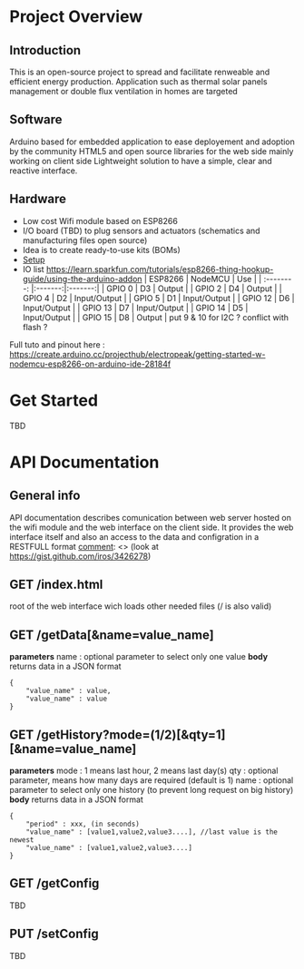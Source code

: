 [comment]: <> (use https://dillinger.io/ to edit)
# Project Overview
## Introduction
This is an open-source project to spread and facilitate renweable and efficient energy production.
Application such as thermal solar panels management or double flux ventilation in homes are targeted
## Software
Arduino based for embedded application to ease deployement and adoption by the community
HTML5 and open source libraries for the web side mainly working on client side
Lightweight solution to have a simple, clear and reactive interface.
## Hardware
* Low cost Wifi module based on ESP8266
* I/O board (TBD) to plug sensors and actuators (schematics and manufacturing files open source)
* Idea is to create ready-to-use kits (BOMs)
* [Setup](#setup)
* IO list 
https://learn.sparkfun.com/tutorials/esp8266-thing-hookup-guide/using-the-arduino-addon
| ESP8266    | NodeMCU | Use     |
| :--------: |:-------:|:-------:|
| GPIO 0     |    D3   | Output  |
| GPIO 2     |    D4   | Output  |
| GPIO 4     |    D2   | Input/Output |
| GPIO 5     |    D1   | Input/Output |
| GPIO 12    |    D6   | Input/Output |
| GPIO 13    |    D7   | Input/Output |
| GPIO 14    |    D5   | Input/Output |
| GPIO 15    |    D8   | Output  |
put 9 & 10 for I2C ? conflict with flash ?

Full tuto and pinout here : https://create.arduino.cc/projecthub/electropeak/getting-started-w-nodemcu-esp8266-on-arduino-ide-28184f


# Get Started
TBD
# API Documentation
## General info
API documentation describes comunication between web server hosted on the wifi module and the web interface on the client side. It provides the web interface itself and also an access to the data and configration in a RESTFULL format
[comment]: <> (look at https://gist.github.com/iros/3426278)
## GET /index.html
root of the web interface wich loads other needed files (/ is also valid)
## GET /getData[&name=value_name]
**parameters**
name : optional parameter to select only one value
**body**
returns data in a JSON format
```
{
    "value_name" : value, 
    "value_name" : value
}
```
## GET /getHistory?mode=(1/2)[&qty=1][&name=value_name]
**parameters**
mode : 1 means last hour, 2 means last day(s)
qty : optional parameter, means how many days are required (default is 1)
name : optional parameter to select only one history (to prevent long request on big history)
**body**
returns data in a JSON format
```
{
    "period" : xxx, (in seconds)
    "value_name" : [value1,value2,value3....], //last value is the newest
    "value_name" : [value1,value2,value3....]
}
```
## GET /getConfig
TBD
## PUT /setConfig
TBD
